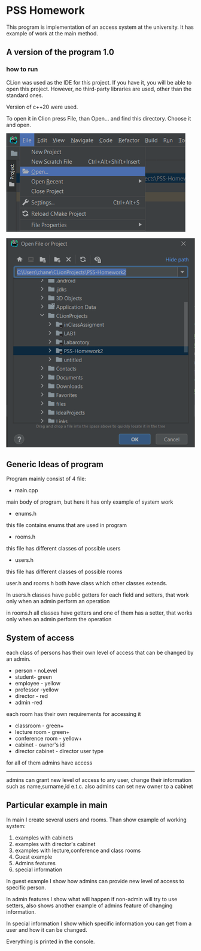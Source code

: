 # PSS Homework

This program is implementation of an access system at the university. It has example of work at the main method.

## A version of the program 1.0

### how to run

CLion was used as the IDE for this project. If you have it, you will be able to open this project.
 However, no third-party libraries are used, other than the standard ones.

Version of c++20 were used.

To open it in Clion press File, than Open... and find this directory. Choose it and open.

![PSS%20Homework%2095c2dc4615d94f0589621bc9b42895f1/Untitled.png](PSS%20Homework%2095c2dc4615d94f0589621bc9b42895f1/Untitled.png)

![PSS%20Homework%2095c2dc4615d94f0589621bc9b42895f1/Untitled%201.png](PSS%20Homework%2095c2dc4615d94f0589621bc9b42895f1/Untitled%201.png)

## Generic Ideas of program

Program mainly consist of 4 file:

- main.cpp

main body of program, but here it has only example of system work

- enums.h

this file contains enums that are used in program

- rooms.h

this file has different classes of possible users

- users.h

this file has different classes of possible rooms

user.h and rooms.h both have class which other classes extends. 

In users.h classes have public getters for each field and setters, that work only when an admin perform an operation

in rooms.h all classes have getters and one of them has a setter, that works only when an admin perform the operation

## System of access

each class of persons has their own level of access that can be changed by an admin.

- person - noLevel
- student- green
- employee - yellow
- professor -yellow
- director - red
- admin -red

each room has their own requirements for accessing it

- classroom - green+
- lecture room - green+
- conference room - yellow+
- cabinet - owner's id
- director cabinet - director user type

for all of them admins have access

---

admins can grant new level of access to any user, change their information such as name,surname,id e.t.c. also admins can set new owner to a cabinet

## Particular example in main

In main I create several users and rooms. Than show example of working system:

1. examples with cabinets
2. examples with director's cabinet
3. examples with lecture,conference and class rooms
4. Guest example
5. Admins features
6. special information

In guest example I show how admins can provide new level of access to specific person.

In admin features I show what will happen if non-admin will try to use setters, also shows another example of admins feature of changing information.

In special information I show which specific information you can get from a user and how it can be changed.

Everything is printed in the console.
